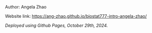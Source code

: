 Author: Angela Zhao

Website link: https://ang-zhao.github.io/biostat777-intro-angela-zhao/

*Deployed using Github Pages, October 29th, 2024.*
